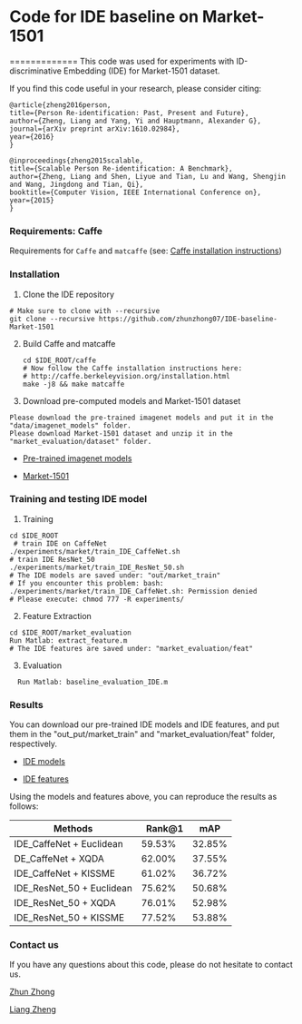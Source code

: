 # Code for IDE baseline on Market-1501
=============
This code was used for experiments with ID-discriminative Embedding (IDE) for Market-1501 dataset.

If you find this code useful in your research, please consider citing:

    @article{zheng2016person,
    title={Person Re-identification: Past, Present and Future},
    author={Zheng, Liang and Yang, Yi and Hauptmann, Alexander G},
    journal={arXiv preprint arXiv:1610.02984},
    year={2016}
    }
    
    @inproceedings{zheng2015scalable,
    title={Scalable Person Re-identification: A Benchmark},
    author={Zheng, Liang and Shen, Liyue and Tian, Lu and Wang, Shengjin and Wang, Jingdong and Tian, Qi},
    booktitle={Computer Vision, IEEE International Conference on},
    year={2015}
    }


### Requirements: Caffe

Requirements for `Caffe` and `matcaffe` (see: [Caffe installation instructions](http://caffe.berkeleyvision.org/installation.html))

### Installation
1. Clone the IDE repository
  ```Shell
  # Make sure to clone with --recursive
  git clone --recursive https://github.com/zhunzhong07/IDE-baseline-Market-1501
  ```

2. Build Caffe and matcaffe
    ```Shell
    cd $IDE_ROOT/caffe
    # Now follow the Caffe installation instructions here:
    # http://caffe.berkeleyvision.org/installation.html
    make -j8 && make matcaffe
    ```

3. Download pre-computed models and Market-1501 dataset
  ```Shell
  Please download the pre-trained imagenet models and put it in the "data/imagenet_models" folder.
  Please download Market-1501 dataset and unzip it in the "market_evaluation/dataset" folder. 
  ```
  
- [Pre-trained imagenet models](https://pan.baidu.com/s/1o7YZT8Y)
  
- [Market-1501](https://pan.baidu.com/s/1ntIi2Op)


### Training and testing IDE model

1. Training 
  ```Shell
  cd $IDE_ROOT
  # train IDE on CaffeNet
  ./experiments/market/train_IDE_CaffeNet.sh  
  # train IDE ResNet_50
  ./experiments/market/train_IDE_ResNet_50.sh
  # The IDE models are saved under: "out/market_train"
  # If you encounter this problem: bash: ./experiments/market/train_IDE_CaffeNet.sh: Permission denied
  # Please execute: chmod 777 -R experiments/
  ```
     
2. Feature Extraction
  ```Shell
  cd $IDE_ROOT/market_evaluation
  Run Matlab: extract_feature.m
  # The IDE features are saved under: "market_evaluation/feat"
  ```
  
3. Evaluation
  ```Shell
    Run Matlab: baseline_evaluation_IDE.m
  ```

### Results
You can download our pre-trained IDE models and IDE features, and put them in the "out_put/market_train"  and "market_evaluation/feat" folder, respectively. 

- [IDE models](https://pan.baidu.com/s/1gfE5EAf) 

- [IDE features](https://pan.baidu.com/s/1bI3yqU)


Using the models and features above, you can reproduce the results as follows:

|Methods |   Rank@1 | mAP|
| --------   | -----  | ----  |
|IDE_CaffeNet + Euclidean  |  59.53% |32.85%|
|DE_CaffeNet + XQDA        |  62.00% |  37.55%|
|IDE_CaffeNet + KISSME     |  61.02% | 36.72%|
|IDE_ResNet_50 + Euclidean | 75.62% | 50.68%|
|IDE_ResNet_50 + XQDA      | 76.01% | 52.98%|
|IDE_ResNet_50 + KISSME    | 77.52% |  53.88%|


### Contact us

If you have any questions about this code, please do not hesitate to contact us.

[Zhun Zhong](http://zhunzhong.site)

[Liang Zheng](http://liangzheng.com.cn)
   
